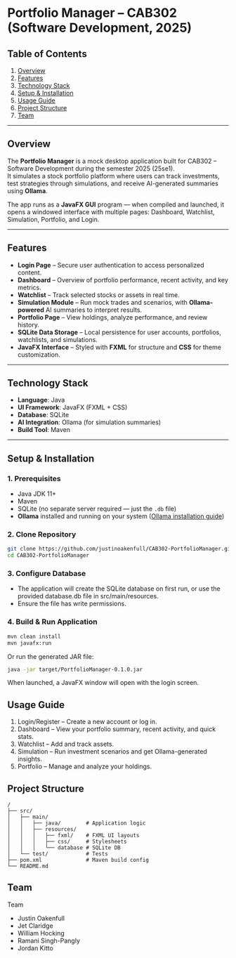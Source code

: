# Portfolio Manager – CAB302 (Software Development, 2025)

## Table of Contents
1. [Overview](#overview)  
2. [Features](#features)  
3. [Technology Stack](#technology-stack)  
4. [Setup & Installation](#setup--installation)  
5. [Usage Guide](#usage-guide)  
6. [Project Structure](#project-structure)  
7. [Team](#team)  

---

## Overview  
The **Portfolio Manager** is a mock desktop application built for CAB302 – Software Development during the semester 2025 (25se1).  
It simulates a stock portfolio platform where users can track investments, test strategies through simulations, and receive AI-generated summaries using **Ollama**.

The app runs as a **JavaFX GUI** program — when compiled and launched, it opens a windowed interface with multiple pages: Dashboard, Watchlist, Simulation, Portfolio, and Login.

---

## Features  
- **Login Page** – Secure user authentication to access personalized content.  
- **Dashboard** – Overview of portfolio performance, recent activity, and key metrics.  
- **Watchlist** – Track selected stocks or assets in real time.  
- **Simulation Module** – Run mock trades and scenarios, with **Ollama-powered** AI summaries to interpret results.  
- **Portfolio Page** – View holdings, analyze performance, and review history.  
- **SQLite Data Storage** – Local persistence for user accounts, portfolios, watchlists, and simulations.  
- **JavaFX Interface** – Styled with **FXML** for structure and **CSS** for theme customization.

---

## Technology Stack  
- **Language**: Java  
- **UI Framework**: JavaFX (FXML + CSS)  
- **Database**: SQLite  
- **AI Integration**: Ollama (for simulation summaries)  
- **Build Tool**: Maven

---

## Setup & Installation

### 1. Prerequisites  
- Java JDK 11+  
- Maven
- SQLite (no separate server required — just the `.db` file)  
- **Ollama** installed and running on your system ([Ollama installation guide](https://ollama.ai/))  

### 2. Clone Repository  
```bash
git clone https://github.com/justinoakenfull/CAB302-PortfolioManager.git
cd CAB302-PortfolioManager
```
### 3. Configure Database
- The application will create the SQLite database on first run, or use the provided database.db file in src/main/resources.
- Ensure the file has write permissions.

### 4. Build & Run Application
```bash
mvn clean install
mvn javafx:run
```
Or run the generated JAR file:
```bash
java -jar target/PortfolioManager-0.1.0.jar
```
When launched, a JavaFX window will open with the login screen.

## Usage Guide
1. Login/Register – Create a new account or log in.
2. Dashboard – View your portfolio summary, recent activity, and quick stats.
3. Watchlist – Add and track assets.
4. Simulation – Run investment scenarios and get Ollama-generated insights.
5. Portfolio – Manage and analyze your holdings.

## Project Structure
```
/
├── src/
│   ├── main/
│   │   ├── java/        # Application logic
│   │   ├── resources/
│   │   │   ├── fxml/    # FXML UI layouts
│   │   │   ├── css/     # Stylesheets
│   │   │   └── database # SQLite DB
│   └── test/            # Tests
├── pom.xml              # Maven build config
└── README.md
```

## Team
Team
- Justin Oakenfull
- Jet Claridge
- William Hocking
- Ramani Singh-Pangly
- Jordan Kitto
